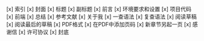 [x] 索引
[x] 封面
[x] 标题
[x] 副标题
[x] 前言
[x] 环境要求和设置
[x] 项目代码
[x] 前端
[x] 总结
[x] 参考文献
[x] 关于我
[x] 一查语法
[x] 复查语法
[x] 阅读草稿
[x] 阅读最后的草稿
[x] PDF格式
[x] 在PDF中添加页码
[x] 新章节另起一页
[x] 感谢信
[x] 许可协议
[x] 封底
